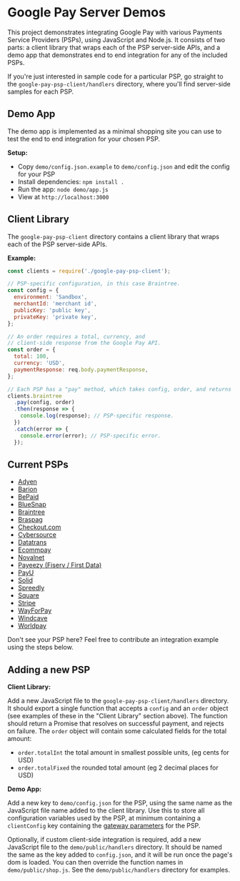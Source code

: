 # Google Pay Server Demos

This project demonstrates integrating Google Pay with various Payments Service Providers (PSPs), using JavaScript and
Node.js. It consists of two parts: a client library that wraps each of the PSP server-side APIs, and a demo app that
demonstrates end to end integration for any of the included PSPs.

If you're just interested in sample code for a particular PSP, go straight to the `google-pay-psp-client/handlers`
directory, where you'll find server-side samples for each PSP.

## Demo App

The demo app is implemented as a minimal shopping site you can use to test the end to end integration for your chosen
PSP.

**Setup:**

- Copy `demo/config.json.example` to `demo/config.json` and edit the config for your PSP
- Install dependencies: `npm install .`
- Run the app: `node demo/app.js`
- View at `http://localhost:3000`

## Client Library

The `google-pay-psp-client` directory contains a client library that wraps each of the PSP server-side APIs.

**Example:**

```js
const clients = require('./google-pay-psp-client');

// PSP-specific configuration, in this case Braintree.
const config = {
  environment: 'Sandbox',
  merchantId: 'merchant id',
  publicKey: 'public key',
  privateKey: 'private key',
};

// An order requires a total, currency, and
// client-side response from the Google Pay API.
const order = {
  total: 100,
  currency: 'USD',
  paymentResponse: req.body.paymentResponse,
};

// Each PSP has a "pay" method, which takes config, order, and returns a Promise.
clients.braintree
  .pay(config, order)
  .then(response => {
    console.log(response); // PSP-specific response.
  })
  .catch(error => {
    console.error(error); // PSP-specific error.
  });
```

## Current PSPs

- [Adyen](https://docs.adyen.com/payment-methods/google-pay/api-only)
- [Barion](https://docs.barion.com/Google_Pay)
- [BePaid](https://docs.bepaid.by/ru/google_pay/integration/owncheckout)
- [BlueSnap](https://developers.bluesnap.com/reference/google-pay#section-implementing-google-pay-in-your-website)
- [Braintree](https://developer.paypal.com/braintree/docs/guides/google-pay/overview)
- [Braspag](https://braspag.github.io/en/manual/ewallets)
- [Checkout.com](https://docs.checkout.com/payments/payment-methods/wallets/google-pay)
- [Cybersource](https://docs.cybersource.com/en/payments-tech-docs/googlepay.html)
- [Datatrans](https://docs.datatrans.ch/docs/payment-methods#section-google-pay)
- [Ecommpay](https://developers.ecommpay.com/en/pm_googlepay.html)
- [Novalnet](https://developer.novalnet.de/onlinepayments/aboutgooglepay)
- [Payeezy (Fiserv / First Data)](https://github.com/payeezy/get_started_with_payeezy)
- [PayU](https://developers.payu.com/en/google_pay.html)
- [Solid](https://dev.solidgate.com/developers/documentation/introduction/Host-to-host-API)
- [Spreedly](https://docs.spreedly.com/guides/google-pay)
- [Square](https://developer.squareup.com/docs/payment-form/add-digital-wallets/google-pay)
- [Stripe](https://stripe.com/docs/google-pay)
- [WayForPay](https://help.wayforpay.com/google-pay)
- [Windcave](https://www.windcave.com/developer-ecommerce-google-pay)
- [Worldpay](https://developer.worldpay.com/docs/wpg/directintegration/quickstart)

Don't see your PSP here? Feel free to contribute an integration example using the steps below.

## Adding a new PSP

**Client Library:**

Add a new JavaScript file to the `google-pay-psp-client/handlers` directory. It should export a single function that
accepts a `config` and an `order` object (see examples of these in the "Client Library" section above). The function
should return a Promise that resolves on successful payment, and rejects on failure. The `order` object will contain
some calculated fields for the total amount:

- `order.totalInt` the total amount in smallest possible units, (eg cents for USD)
- `order.totalFixed` the rounded total amount (eg 2 decimal places for USD)

**Demo App:**

Add a new key to `demo/config.json` for the PSP, using the same name as the JavaScript file name added to the client
library. Use this to store all configuration variables used by the PSP, at minimum containing a `clientConfig` key
containing the [gateway parameters](https://developers.google.com/pay/api/web/reference/request-objects#gateway) for the
PSP.

Optionally, if custom client-side integration is required, add a new JavaScript file to the `demo/public/handlers`
directory. It should be named the same as the key added to `config.json`, and it will be run once the page's dom is
loaded. You can then override the function names in `demo/public/shop.js`. See the `demo/public/handlers` directory for
examples.
